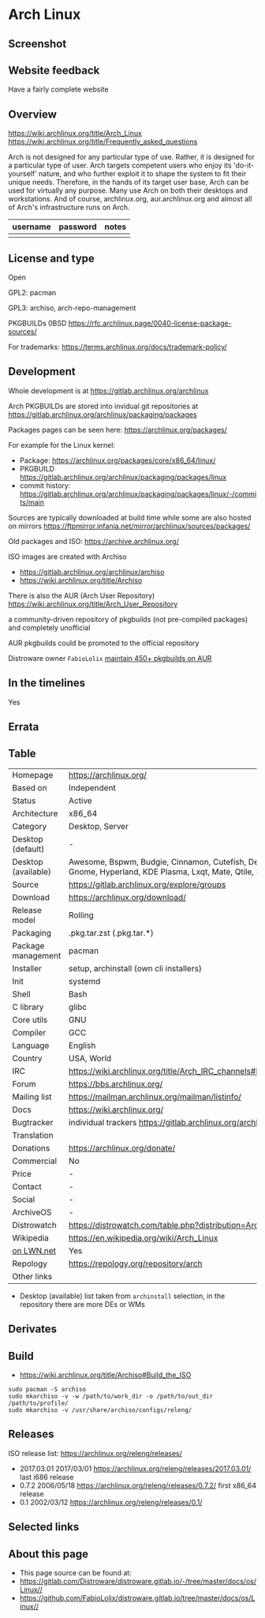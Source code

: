 # Arch Linux

## Screenshot


## Website feedback

Have a fairly complete website

## Overview

<https://wiki.archlinux.org/title/Arch_Linux>
<https://wiki.archlinux.org/title/Frequently_asked_questions>

Arch is not designed for any particular type of use. Rather, it is designed for a particular type of user. Arch targets competent users who enjoy its 'do-it-yourself' nature, and who further exploit it to shape the system to fit their unique needs. Therefore, in the hands of its target user base, Arch can be used for virtually any purpose. Many use Arch on both their desktops and workstations. And of course, archlinux.org, aur.archlinux.org and almost all of Arch's infrastructure runs on Arch.


| username | password | notes |
|----------|----------|-------|
|  |  |  |


## License and type

Open

GPL2: pacman

GPL3: archiso, arch-repo-management

PKGBUILDs 0BSD <https://rfc.archlinux.page/0040-license-package-sources/>

For trademarks: <https://terms.archlinux.org/docs/trademark-policy/>

## Development

Whole development is at <https://gitlab.archlinux.org/archlinux>

Arch PKGBUILDs are stored into invidual git repositories at <https://gitlab.archlinux.org/archlinux/packaging/packages>

Packages pages can be seen here: <https://archlinux.org/packages/>

For example for the Linux kernel:

* Package: <https://archlinux.org/packages/core/x86_64/linux/>
* PKGBUILD <https://gitlab.archlinux.org/archlinux/packaging/packages/linux>
* commit history: <https://gitlab.archlinux.org/archlinux/packaging/packages/linux/-/commits/main>

Sources are typically downloaded at build time while some are also hosted on mirrors <https://ftpmirror.infania.net/mirror/archlinux/sources/packages/>

Old packages and ISO: <https://archive.archlinux.org/>

ISO images are created with Archiso

* <https://gitlab.archlinux.org/archlinux/archiso>
* <https://wiki.archlinux.org/title/Archiso>


There is also the AUR (Arch User Repository) <https://wiki.archlinux.org/title/Arch_User_Repository>

a community-driven repository of pkgbuilds (not pre-compiled packages) and completely unofficial

AUR pkgbuilds could be promoted to the official repository

Distroware owner `FabioLolix` [maintain 450+ pkgbuilds on AUR](https://aur.archlinux.org/packages?O=0&SeB=M&K=FabioLolix&outdated=&SB=l&SO=d&PP=50&submit=Go)


## In the timelines

Yes


## Errata



## Table

|                       |  |
|-----------------------|--|
| Homepage              | <https://archlinux.org/> |
| Based on              | Independent |
| Status                | Active |
| Architecture          | x86_64 |
| Category              | Desktop, Server |
| Desktop (default)     | - |
| Desktop (available)   | Awesome, Bspwm, Budgie, Cinnamon, Cutefish, Deepin, Enlightenment, Gnome, Hyperland, KDE Plasma, Lxqt, Mate, Qtile, Sway, Xfce4, i3-wm |
| Source                | <https://gitlab.archlinux.org/explore/groups> |
| Download              | <https://archlinux.org/download/> |
| Release model         | Rolling |
| Packaging             | .pkg.tar.zst (.pkg.tar.*) |
| Package management    | pacman |
| Installer             | setup, archinstall (own cli installers) |
| Init                  | systemd |
| Shell                 | Bash |
| C library             | glibc |
| Core utils            | GNU |
| Compiler              | GCC |
| Language              | English |
| Country               | USA, World |
| IRC                   | <https://wiki.archlinux.org/title/Arch_IRC_channels#Libera_Chat_group_contacts> |
| Forum                 | <https://bbs.archlinux.org/> |
| Mailing list          | <https://mailman.archlinux.org/mailman/listinfo/> |
| Docs                  | <https://wiki.archlinux.org/> |
| Bugtracker            | individual trackers <https://gitlab.archlinux.org/archlinux/packaging/packages> |
| Translation           |  |
| Donations             | <https://archlinux.org/donate/> |
| Commercial            | No |
| Price                 | - |
| Contact               | - |
| Social                | - |
| ArchiveOS             | - |
| Distrowatch           | <https://distrowatch.com/table.php?distribution=Arch> |
| Wikipedia             | <https://en.wikipedia.org/wiki/Arch_Linux> |
| [on LWN.net](https://lwn.net/Distributions/) | Yes |
| Repology              | <https://repology.org/repository/arch> |
| Other links           | <br> |

* Desktop (available) list taken from `archinstall` selection, in the repository there are more DEs or WMs

## Derivates



## Build

* <https://wiki.archlinux.org/title/Archiso#Build_the_ISO>

```
sudo pacman -S archiso
sudo mkarchiso -v -w /path/to/work_dir -o /path/to/out_dir /path/to/profile/
sudo mkarchiso -v /usr/share/archiso/configs/releng/
```


## Releases

ISO release list: <https://archlinux.org/releng/releases/>

* 2017.03.01 2017/03/01 <https://archlinux.org/releng/releases/2017.03.01/> last i686 release
* 0.7.2 2006/05/18 <https://archlinux.org/releng/releases/0.7.2/> first x86_64 release
* 0.1 2002/03/12 <https://archlinux.org/releng/releases/0.1/>


## Selected links



## About this page


* This page source can be found at:
* <https://gitlab.com/Distroware/distroware.gitlab.io/-/tree/master/docs/os/Linux//>
* <https://github.com/FabioLolix/distroware.gitlab.io/tree/master/docs/os/Linux//>
